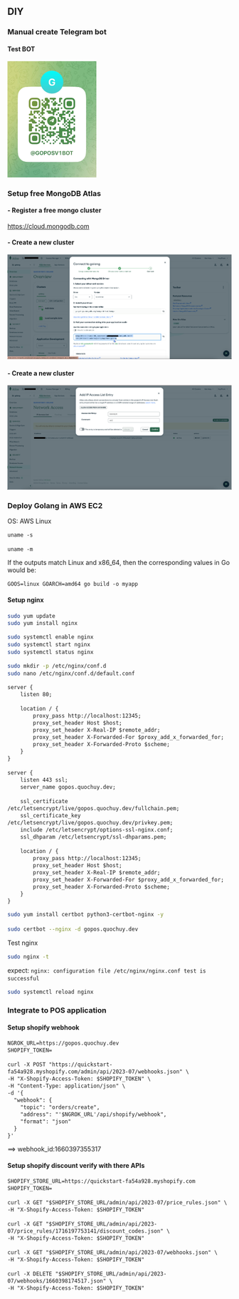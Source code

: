 ## DIY

### Manual create Telegram bot

#### Test BOT

<img src="docs/bot.jpg" alt="t.me/Goposv1Bot" width="200"/>

### Setup free MongoDB Atlas

#### - Register a free mongo cluster

https://cloud.mongodb.com

#### - Create a new cluster

![MongoDB Atlas](docs/mongodb-atlas.png)

#### - Create a new cluster

![MongoDB Atlas Network Access](docs/mongodb-network-access.png)

### Deploy Golang in AWS EC2

OS: AWS Linux

```
uname -s

uname -m
```

If the outputs match Linux and x86_64, then the corresponding values in Go would be:

```
GOOS=linux GOARCH=amd64 go build -o myapp
```

#### Setup nginx

```sh
sudo yum update
sudo yum install nginx
```

```sh
sudo systemctl enable nginx
sudo systemctl start nginx
sudo systemctl status nginx
```

```sh
sudo mkdir -p /etc/nginx/conf.d
sudo nano /etc/nginx/conf.d/default.conf
```

```nginx
server {
    listen 80;

    location / {
        proxy_pass http://localhost:12345;
        proxy_set_header Host $host;
        proxy_set_header X-Real-IP $remote_addr;
        proxy_set_header X-Forwarded-For $proxy_add_x_forwarded_for;
        proxy_set_header X-Forwarded-Proto $scheme;
    }
}

server {
    listen 443 ssl;
    server_name gopos.quochuy.dev;

    ssl_certificate /etc/letsencrypt/live/gopos.quochuy.dev/fullchain.pem;
    ssl_certificate_key /etc/letsencrypt/live/gopos.quochuy.dev/privkey.pem;
    include /etc/letsencrypt/options-ssl-nginx.conf;
    ssl_dhparam /etc/letsencrypt/ssl-dhparams.pem;

    location / {
        proxy_pass http://localhost:12345;
        proxy_set_header Host $host;
        proxy_set_header X-Real-IP $remote_addr;
        proxy_set_header X-Forwarded-For $proxy_add_x_forwarded_for;
        proxy_set_header X-Forwarded-Proto $scheme;
    }
}
```

```sh
sudo yum install certbot python3-certbot-nginx -y

sudo certbot --nginx -d gopos.quochuy.dev
```

Test nginx

```sh
sudo nginx -t
```

expect: `nginx: configuration file /etc/nginx/nginx.conf test is successful`

```sh
sudo systemctl reload nginx
```

### Integrate to POS application

#### Setup shopify webhook

```curl
NGROK_URL=https://gopos.quochuy.dev
SHOPIFY_TOKEN=

curl -X POST "https://quickstart-fa54a928.myshopify.com/admin/api/2023-07/webhooks.json" \
-H "X-Shopify-Access-Token: $SHOPIFY_TOKEN" \
-H "Content-Type: application/json" \
-d '{
  "webhook": {
    "topic": "orders/create",
    "address": "'$NGROK_URL'/api/shopify/webhook",
    "format": "json"
  }
}'
```

==> webhook_id:1660397355317

#### Setup shopify discount verify with there APIs

```curl
SHOPIFY_STORE_URL=https://quickstart-fa54a928.myshopify.com
SHOPIFY_TOKEN=

curl -X GET "$SHOPIFY_STORE_URL/admin/api/2023-07/price_rules.json" \
-H "X-Shopify-Access-Token: $SHOPIFY_TOKEN"

curl -X GET "$SHOPIFY_STORE_URL/admin/api/2023-07/price_rules/1716197753141/discount_codes.json" \
-H "X-Shopify-Access-Token: $SHOPIFY_TOKEN"

curl -X GET "$SHOPIFY_STORE_URL/admin/api/2023-07/webhooks.json" \
-H "X-Shopify-Access-Token: $SHOPIFY_TOKEN"

curl -X DELETE "$SHOPIFY_STORE_URL/admin/api/2023-07/webhooks/1660398174517.json" \
-H "X-Shopify-Access-Token: $SHOPIFY_TOKEN"
```
